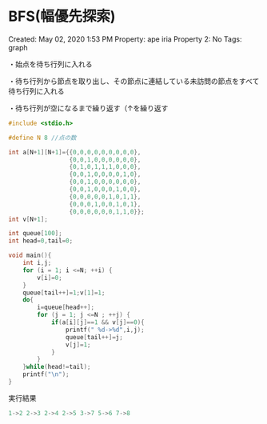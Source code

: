 # BFS(幅優先探索)

Created: May 02, 2020 1:53 PM
Property: ape iria
Property 2: No
Tags: graph

・始点を待ち行列に入れる

・待ち行列から節点を取り出し、その節点に連結している未訪問の節点をすべて待ち行列に入れる

・待ち行列が空になるまで繰り返す（↑を繰り返す

```c
#include <stdio.h>

#define N 8 //点の数

int a[N+1][N+1]={{0,0,0,0,0,0,0,0,0},
                 {0,0,1,0,0,0,0,0,0},
                 {0,1,0,1,1,1,0,0,0},
                 {0,0,1,0,0,0,0,1,0},
                 {0,0,1,0,0,0,0,0,0},
                 {0,0,1,0,0,0,1,0,0},
                 {0,0,0,0,0,1,0,1,1},
                 {0,0,0,1,0,0,1,0,1},
                 {0,0,0,0,0,0,1,1,0}};
int v[N+1];

int queue[100];
int head=0,tail=0;

void main(){
    int i,j;
    for (i = 1; i <=N; ++i) {
        v[i]=0;
    }
    queue[tail++]=1;v[1]=1;
    do{
        i=queue[head++];
        for (j = 1; j <=N ; ++j) {
            if(a[i][j]==1 && v[j]==0){
                printf(" %d->%d",i,j);
                queue[tail++]=j;
                v[j]=1;
            }
        }
    }while(head!=tail);
    printf("\n");
}
```

実行結果

```c
1->2 2->3 2->4 2->5 3->7 5->6 7->8
```